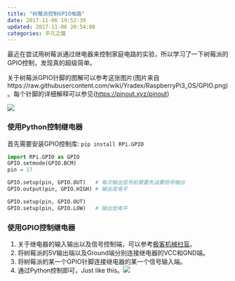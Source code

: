 ```yaml
---
title: "树莓派控制GPIO电路"
date: 2017-11-06 19:52:39
updated: 2017-11-06 20:54:00
categories: 平凡之路
---
```


最近在尝试用树莓派通过继电器来控制家庭电路的实验，所以学习了一下树莓派的GPIO控制，发现真的超级简单。

关于树莓派GPIO针脚的图解可以参考这张图片(图片来自https://raw.githubusercontent.com/wiki/Yradex/RaspberryPi3_OS/GPIO.png)。每个针脚的详细解释可以参见(https://pinout.xyz/pinout)

![](https://haofly.net/uploads/raspberry-gpio.png)

### 使用Python控制继电器

<!--more-->

首先需要安装GPIO控制库: `pip install RPi.GPIO`

```python
import RPi.GPIO as GPIO
GPIO.setmode(GPIO.BCM)
pin = 17

GPIO.setup(pin, GPIO.OUT)	# 每次输出信号前需要先设置信号输出
GPIO.output(pin, GPIO.HIGH)	# 输出高电平

GPIO.setup(pin, GPIO.OUT)
GPIO.setup(pin, GPIO.LOW)	# 输出低电平
```

### 使用GPIO控制继电器

1. 关于继电器的输入输出以及信号控制端，可以参考[极客机械扫盲](http://haofly.net/%E6%9E%81%E5%AE%A2%E6%9C%BA%E6%A2%B0%E6%89%AB%E7%9B%B2/index.html)。
2. 将树莓派的5V输出端以及Ground端分别连接继电器的VCC和GND端。
3. 将树莓派的某一个GPIO针脚连接继电器的某一个信号输入端。
4. 通过Python控制即可，Just like this。![](https://haofly.net/uploads/raspberry-gpio_0.JPG)

